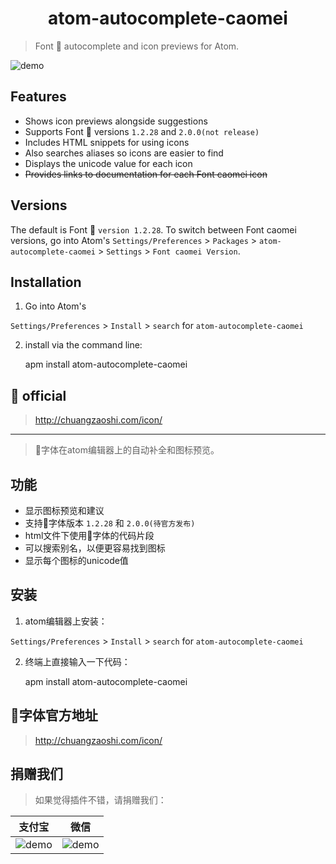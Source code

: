 # <center>atom-autocomplete-caomei</center>

> Font 🍓 autocomplete and icon previews for Atom.

![demo](http://static.e8so.com/caomei.gif)

## Features

-   Shows icon previews alongside suggestions
-   Supports Font 🍓 versions `1.2.28` and `2.0.0(not release)`
-   Includes HTML snippets for using icons
-   Also searches aliases so icons are easier to find
-   Displays the unicode value for each icon
-   ~~Provides links to documentation for each Font caomei icon~~

## Versions

The default is Font 🍓 `version 1.2.28`. To switch between Font caomei versions, go into Atom's `Settings/Preferences` > `Packages` > `atom-autocomplete-caomei` > `Settings` > `Font caomei Version`.

## Installation

1.  Go into Atom's

`Settings/Preferences` > `Install` > `search` for `atom-autocomplete-caomei`

2.  install via the command line:


    apm install atom-autocomplete-caomei

## 🍓 official

> <http://chuangzaoshi.com/icon/>

* * *

> 🍓字体在atom编辑器上的自动补全和图标预览。

## 功能

-   显示图标预览和建议
-   支持🍓字体版本 `1.2.28` 和 `2.0.0(待官方发布)`
-   html文件下使用🍓字体的代码片段
-   可以搜索别名，以便更容易找到图标
-   显示每个图标的unicode值

## 安装

1.  atom编辑器上安装：

`Settings/Preferences` > `Install` > `search` for `atom-autocomplete-caomei`

2.  终端上直接输入一下代码：


    apm install atom-autocomplete-caomei

## 🍓字体官方地址

> <http://chuangzaoshi.com/icon/>

## 捐赠我们

> 如果觉得插件不错，请捐赠我们：

| 支付宝                                        | 微信                                            |
| ------------------------------------------ | --------------------------------------------- |
| ![demo](http://static.e8so.com/alipay.jpg) | ![demo](http://static.e8so.com/wechatpay.png) |
